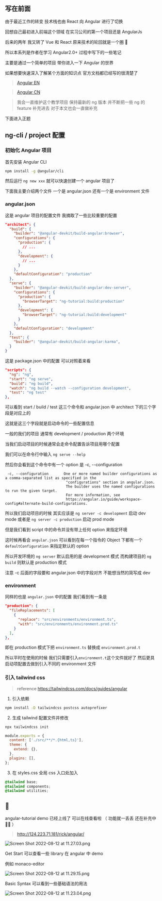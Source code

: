 ## 写在前面

由于最近工作的转变 技术栈也由 React 向 Angular 进行了切换

回想自己最初进入前端这个领域 在实习公司的第一个项目还是 AngularJs

后来的两年 我又转了 Vue 和 React 原来技术的轮回就是一个圈 🤣

所以本系列是作者在学习 Angular2.0+ 过程中写下的一些笔记

主要是通过一个简单的项目 带你进入一下 Angular 的世界

如果想要快速深入了解某个方面的知识点 官方文档都已经写的很清楚了

> <a href="https://angular.io/">Angular EN</a>

> <a href="https://angular.cn/">Angular CN</a>

> 我会一直维护这个教学项目 保持最新的 ng 版本 并不断把一些 ng 的 feature 补充进去 对于本文也会一直做补充

下面进入正题

## ng-cli / project 配置

### 初始化 Angular 项目

首先安装 Angular CLI

```zsh
npm install -g @angular/cli
```

然后运行 `ng new xxx` 就可以快速创建一个 angular 项目了

下面我主要介绍两个文件 一个是 angular.json 还有一个是 environment 文件

### angular.json

这是 angular 项目的配置文件 我摘取了一些比较重要的配置

```json
"architect": {
  "build": {
    "builder": "@angular-devkit/build-angular:browser",
    "configurations": {
      "production": {
        // ...
      },
      "development": {
        // ...
      }
    },
    "defaultConfiguration": "production"
  },
  "serve": {
    "builder": "@angular-devkit/build-angular:dev-server",
    "configurations": {
      "production": {
        "browserTarget": "ng-tutorial:build:production"
      },
      "development": {
        "browserTarget": "ng-tutorial:build:development"
      }
    },
    "defaultConfiguration": "development"
  },
  "test": {
    "builder": "@angular-devkit/build-angular:karma",
  }
}
```

这是 package.json 中的配置 可以对照着来看

```json
"scripts": {
  "ng": "ng",
  "start": "ng serve",
  "build": "ng build",
  "watch": "ng build --watch --configuration development",
  "test": "ng test"
},
```

可以看到 start / build / test 这三个命令和 angular.json 中 architect 下的三个字段是对应上的

这就是这三个字段就是启动命令的一些配置信息

一般的我们的项目 通常有 development / production 两个环境

当我们启动项目的时候通常会走命令配置告诉项目用哪个配置

我们可以在命令行中输入 `ng serve --help`

然后你会看到这个命令中有一个 option 是 -c, --configuration

```text
 -c, --configuration       One or more named builder configurations as a comma-separated list as specified in the
                            "configurations" section in angular.json.
                            The builder uses the named configurations to run the given target.
                            For more information, see
                            https://angular.io/guide/workspace-config#alternate-build-configurations.
```

所以我们启动项目的时候 其实应该是 `ng server -c development` 启动 dev mode 或者是 `ng server -c production` 启动 prod mode

但是我们看到 script 中的命令并没有带上任何 option 来指定环境

这时候再看会 `angular.json` 可以看到在每一个指令的 Object 下都有一个 `defaultConfiguration` 来指定默认的 option

所以开发环境的 `ng server` 默认启用的是 development 模式 而构建项目的 `ng build` 则默认是 production 模式

注意 -c 后面的字段要和 angular.json 中的字段对齐 不能想当然的简写成 dev

### environment

同样的也是 `angular.json` 中的配置 我们看到有一条是

```json
"production": {
  "fileReplacements": [
    {
      "replace": "src/environments/environment.ts",
      "with": "src/environments/environment.prod.ts"
    }
  ],
},
```

即在 production 模式下把 `environment.ts` 替换成 `environment.prod.t`

所以平时在使用的时候 我们只需要引入`environment.t`这个文件就好了 然后更具启动项配置去做到引入不同的 environment 文件

### 引入 tailwind css

> reference https://tailwindcss.com/docs/guides/angular

1. 引入依赖

```zsh
npm install -D tailwindcss postcss autoprefixer
```

2. 生成 tailwind 配置文件并修改

```zsh
npx tailwindcss init
```

```js
module.exports = {
  content: ['./src/**/*.{html,ts}'],
  theme: {
    extend: {},
  },
  plugins: [],
};
```

3. 在 styles.css 全局 css 入口处加入

```css
@tailwind base;
@tailwind components;
@tailwind utilities;
```

## 🎉

angular-tutorial demo 已经上线了 可以在线查看啦 （ 功能就一丢丢 还在补充中 👨‍💻 ）

> http://124.223.71.181/rick/angular/


![Screen Shot 2022-08-12 at 11.27.03.png](https://p6-juejin.byteimg.com/tos-cn-i-k3u1fbpfcp/adcb15fc3b344ae4a5d976d3c8402341~tplv-k3u1fbpfcp-watermark.image?)

Get Start 可以查看一些 library 在 angular 中 demo

例如 monaco-editor

![Screen Shot 2022-08-12 at 11.29.15.png](https://p9-juejin.byteimg.com/tos-cn-i-k3u1fbpfcp/9a779efeab9b4bc6879d5e384003fb41~tplv-k3u1fbpfcp-watermark.image?)

Basic Syntax 可以看到一些基础语法的用法

![Screen Shot 2022-08-12 at 11.23.04.png](https://p9-juejin.byteimg.com/tos-cn-i-k3u1fbpfcp/a120c32f14a846239d618fcf32dfeead~tplv-k3u1fbpfcp-watermark.image?)